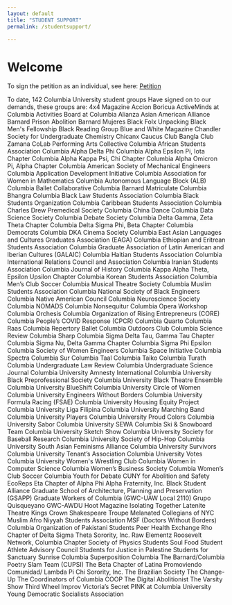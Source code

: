 ```yaml
---
layout: default
title: "STUDENT SUPPORT"
permalink: /studentsupport/

---
```


# Welcome
To sign the petition as an individual, see here: [Petition](https://actionnetwork.org/petitions/mobilized-african-diaspora-demands?source=direct_link&)

To date, 142 Columbia University student groups Have signed on to our demands, these groups are:
4x4 Magazine
Accion Boricua
ActiveMinds at Columbia
Activities Board at Columbia 
Alianza
Asian American Alliance
Barnard Prison Abolition
Barnard Mujeres
Black Folx Unpacking 
Black Men's Fellowship 
Black Reading Group
Blue and White Magazine
Chandler Society for Undergraduate Chemistry
Chicanx Caucus
Club Bangla
Club Zamana
CoLab Performing Arts Collective
Columbia African Students Association
Columbia Alpha Delta Phi
Columbia Alpha Epsilon Pi, Iota Chapter
Columbia Alpha Kappa Psi, Chi Chapter
Columbia Alpha Omicron Pi, Alpha Chapter
Columbia American Society of Mechanical Engineers
Columbia Application Development Initiative
Columbia Association for Women in Mathematics
Columbia Autonomous Language Block (ALB)
Columbia Ballet Collaborative
Columbia Barnard Matriculate
Columbia Bhangra
Columbia Black Law Students Association
Columbia Black Students Organization
Columbia Caribbean Students Association
Columbia Charles Drew Premedical Society
Columbia China Dance
Columbia Data Science Society
Columbia Debate Society
Columbia Delta Gamma, Zeta Theta Chapter
Columbia Delta Sigma Phi, Beta Chapter
Columbia Democrats
Columbia DKA Cinema Society
Columbia East Asian Languages and Cultures Graduates Association (EAGA)
Columbia Ethiopian and Eritrean Students Association
Columbia Graduate Association of Latin American and Iberian Cultures (GALAIC)
Columbia Haitian Students Association
Columbia International Relations Council and Association
Columbia Iranian Students Association
Columbia Journal of History
Columbia Kappa Alpha Theta, Epsilon Upsilon Chapter
Columbia Korean Students Association
Columbia Men’s Club Soccer
Columbia Musical Theatre Society
Columbia Muslim Students Association
Columbia National Society of Black Engineers
Columbia Native American Council
Columbia Neuroscience Society
Columbia NOMADS
Columbia Nonsequitur
Columbia Opera Workshop
Columbia Orchesis
Columbia Organization of Rising Entrepreneurs (CORE)
Columbia People’s COVID Response (CPCR)
Columbia Quarto 
Columbia Raas
Columbia Repertory Ballet
Columbia Outdoors Club
Columbia Science Review
Columbia Sharp
Columbia Sigma Delta Tau, Gamma Tau Chapter
Columbia Sigma Nu, Delta Gamma Chapter
Columbia Sigma Phi Epsilon
Columbia Society of Women Engineers 
Columbia Space Initiative
Columbia Spectra
Columbia Sur
Columbia Taal
Columbia Taiko
Columbia Turath 
Columbia Undergraduate Law Review
Columbia Undergraduate Science Journal
Columbia University Amnesty International
Columbia University Black Preprofessional Society
Columbia University Black Theatre Ensemble
Columbia University BlueShift
Columbia University Circle of Women
Columbia University Engineers Without Borders
Columbia University Formula Racing (FSAE)
Columbia University Housing Equity Project
Columbia University Liga Filipina 
Columbia University Marching Band
Columbia University Players
Columbia University Proud Colors
Columbia University Sabor
Columbia University SEWA
Columbia Ski & Snowboard Team
Columbia University Sketch Show
Columbia University Society for Baseball Research
Columbia University Society of Hip-Hop
Columbia University South Asian Feminisms Alliance
Columbia University Survivors
Columbia University Tenant’s Association
Columbia University Votes
Columbia University Women's Wrestling Club
Columbia Women in Computer Science
Columbia Women’s Business Society
Columbia Women’s Club Soccer
Columbia Youth for Debate
CUNY for Abolition and Safety
EcoReps
Eta Chapter of Alpha Phi Alpha Fraternity, Inc.
Black Student Alliance Graduate School of Architecture, Planning and Preservation (GSAPP)
Graduate Workers of Columbia (GWC-UAW Local 2110) 
Grupo Quisqueyano
GWC-AWDU
Hoot Magazine
Isolating Together
Latenite Theatre
Kings Crown Shakespeare Troupe
Melanated Collegians of NYC
Muslim Afro Niyyah Students Association
MSF (Doctors Without Borders) Columbia
Organization of Pakistani Students
Peer Health Exchange
Rho Chapter of Delta Sigma Theta Sorority, Inc.
Raw Elementz
Roosevelt Network, Columbia Chapter
Society of Physics Students
Soul Food
Student Athlete Advisory Council
Students for Justice in Palestine
Students for Sanctuary
Sunrise Columbia
Superposition Columbia
The Barnard/Columbia Poetry Slam Team (CUPSI)
The Beta Chapter of Latina Promoviendo Comunidad/ Lambda Pi Chi Sorority, Inc.
The Brazilian Society
The Change-Up
The Coordinators of Columbia COOP
The Digital Abolitionist
The Varsity Show
Third Wheel Improv
Victoria’s Secret PINK at Columbia University 
Young Democratic Socialists Association
